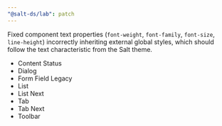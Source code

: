 ```yaml
---
"@salt-ds/lab": patch
---
```


Fixed component text properties (`font-weight`, `font-family`, `font-size`, `line-height`) incorrectly inheriting external global styles, which should follow the text characteristic from the Salt theme.

- Content Status
- Dialog
- Form Field Legacy
- List
- List Next
- Tab
- Tab Next
- Toolbar

